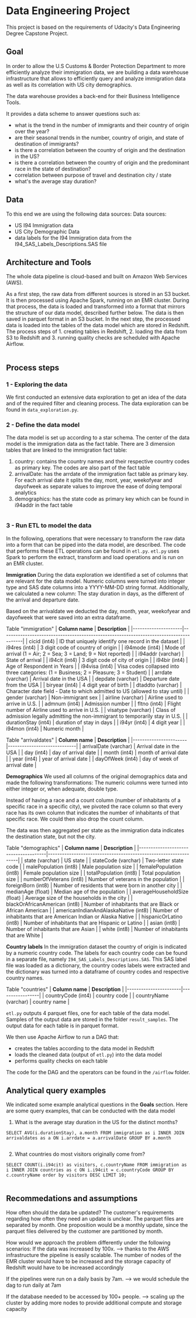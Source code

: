 # Data Engineering Project

This project is based on the requirements of Udacity's Data Engineering Degree Capstone Project.

## Goal

In order to allow the U.S Customs & Border Protection Department to more efficiently analyze their immigration data, we are building a data warehouse infrastructure that allows to efficiently query and analyze immigration data as well as its correlation with US city demographics. 

The data warehouse provides a back-end for their Business Intelligence Tools.

It provides a data scheme to answer questions such as:
- what is the trend in the number of immigrants and their country of origin over the year?
- are their seasonal trends in the number, country of origin, and state of destination of immigrants?
- is there a correlation between the country of origin and the destination in the US?
- is there a correlation between the country of origin and the predominant race in the state of destination?
- correlation between purpose of travel and destination city / state
- what's the average stay duration?

## Data
To this end we are using the following data sources:
Data sources:
- US I94 Immigration data
- US City Demographic Data
- data labels for the I94 Immigration data from the I94_SAS_Labels_Descriptions.SAS file

## Architecture and Tools
The whole data pipeline is cloud-based and built on Amazon Web Services (AWS).

As a first step, the raw data from different sources is stored in an S3 bucket. It is then processed using Apache Spark, running on an EMR cluster. During that process, the data is loaded and transformed into a format that mirrors the structure of our data model, described further below. The data is then saved in parquet format in an S3 bucket.
In the next step, the processed data is loaded into the tables of the data model which are stored in Redshift. The process steps of 1. creating tables in Redshift, 2. loading the data from S3 to Redshift and 3. running quality checks are scheduled with Apache Airflow.

<img src="./img/architecture.png" alt=""/>

## Process steps

### 1 - Exploring the data
We first conducted an extensive data exploration to get an idea of the data and of the required filter and cleaning process. The data exploration can be found in `data_exploration.py`.

### 2 - Define the data model
The data model is set up according to a star schema. The center of the data model is the immigration data as the fact table. There are 3 dimension tables that are linked to the immigration fact table: 
1. country: contains the country names and their respective country codes as primary key. The codes are also part of the fact table
2. arrivalDate: has the arrdate of the immigration fact table as primary key. For each arrival date it splits the day, mont, year, weekofyear and dayofweek as separate values to improve the ease of doing temporal analytics
3. demographics: has the state code as primary key which can be found in i94addr in the fact table


<img src="./img/datamodelV2.png" alt=""/>

### 3 - Run ETL to model the data
In the following, operations that were necessary to transform the raw data into a form that can be piped into the data model, are described. The code that performs these ETL operations can be found in `etl.py`. `etl.py` uses Spark to perform the extract, transform and load operations and is run on an EMR cluster.

**Immigration**
During the data exploration we identified a set of columns that are relevant for the data model. Numeric columns were turned into integer type and SAS date columns into a YYYY-MM-DD string format. Additionally, we calculated a new column: The stay duration in days, as the different of the arrival and departure date.

Based on the arrivaldate we deducted the day, month, year, weekofyear and dayofweek that were saved into an extra dataframe.

Table "immigration"
| **Column name**     | **Description**                                                                       |
|---------------------|---------------------------------------------------------------------------------------|
| cicid (int4)        | ID that uniquely identify one record in the dataset                                   |
| i94res (int4)       | 3 digit code of country of origin                                                     |
| i94mode (int4)      | Mode of arrival (1 = Air; 2 = Sea; 3 = Land; 9 = Not reported)                        |
| i94addr (varchar)   | State of arrival                                                                      |
| i94cit (int4)       | 3 digit code of city of origin                                                        |
| i94bir (int4)       | Age of Respondent in Years                                                            |
| i94visa (int4)      | Visa codes collapsed into three categories: (1 = Business; 2 = Pleasure; 3 = Student) |
| arrdate (varchar)   | Arrival date in the USA                                                               |
| depdate (varchar)   | Departure date from the USA                                                           |
| biryear (int4)      | 4 digit year of birth                                                                 |
| dtaddto (varchar)   | Character date field - Date to which admitted to US (allowed to stay until)           |
| gender (varchar)    | Non-immigrant sex                                                                     |
| airline (varchar)   | Airline used to arrive in U.S.                                                        |
| admnum (int4)       | Admission number                                                                      |
| fltno (int4)        | Flight number of Airline used to arrive in U.S.                                       |
| visatype (varchar)  | Class of admission legally admitting the non-immigrant to temporarily stay in U.S.    |
| durationStay (int4) | duration of stay in days                                                              |
| i94yr (int4)        | 4 digit year                                                                          |
| i94mon (int4)       | Numeric month                                                                         |

Table "arrivaldates"
| **Column name**       | **Description**             |
|-----------------------|-----------------------------|
| arrivalDate (varchar) | Arrival date in the USA     |
| day (int4)            | day of arrival date         |
| month (int4)          | month of arrival date       |
| year (int4)           | year of arrival date        |
| dayOfWeek (int4)      | day of week of arrival date |

**Demographics**
We used all columns of the original demographics data and made the following transformations:
The numeric columns were turned into either integer or, when adequate, double type.

Instead of having a race and a count column (number of inhabitants of a specific race in a specific city), we pivoted the race column so that every race has its own column that indicates the number of inhabitants of that specific race. We could then also drop the count column.

The data was then aggregated per state as the immigration data indicates the destination state, but not the city.

Table "demographics"
| **Column name**                      | **Description**                                                 |
|--------------------------------------|-----------------------------------------------------------------|
| state (varchar)                      | US state                                                        |
| stateCode (varchar)                  | Two-letter state code                                           |
| malePopulation (int8)                | Male population size                                            |
| femalePopulation (int8)              | Female population size                                          |
| totalPopulation (int8)               | Total population size                                           |
| numberOfVeterans (int8)              | Number of veterans in the population                            |
| foreignBorn (int8)                   | Number of residents that were born in another city              |
| medianAge (float)                    | Median age of the population                                    |
| averageHouseholdSize (float)         | Average size of the households in the city                      |
| blackOrAfricanAmerican (int8)        | Number of inhabitants that are Black or African American        |
| americanIndianAndAlaskaNative (int8) | Number of inhabitants that are American Indian or Alaska Native |
| hispanicOrLatino (int8)              | Number of inhabitants that are Hispanic or Latino               |
| asian (int8)                         | Number of inhabitants that are Asian                            |
| white (int8)                         | Number of inhabitants that are White                            |
 
**Country labels**
In the immigration dataset the country of origin is indicated by a numeric country code. The labels for each country code can be found in a separate file, namely `I94_SAS_Labels_Descriptions.SAS`. This SAS label file was loaded as a dictionary, the country codes labels were extracted and the dictionary was turned into a dataframe of country codes and respective country names.

Table "countries"
| **Column name**       | **Description** |
|-----------------------|-----------------|
| countryCode (int4)    | country code    |
| countryName (varchar) | country name    |


`etl.py` outputs 4 parquet files, one for each table of the data model. Samples of the output data are stored in the folder `result_samples`. The output data for each table is in parquet format.

We then use Apache Airflow to run a DAG that:
- creates the tables according to the data model in Redshift
- loads the cleaned data (output of `etl.py`) into the data model
- performs quality checks on each table

The code for the DAG and the operators can be found in the `/airflow` folder.


## Analytical query examples
We indicated some example analytical questions in the **Goals** section.
Here are some query examples, that can be conducted with the data model

1. What is the average stay duration in the US for the distinct months?
````
SELECT AVG(i.durationStay), a.month FROM immigration as i INNER JOIN arrivaldates as a ON i.arrdate = a.arrivalDate GROUP BY a.month
````
<img src="./img/query1.png" alt=""/>

2. What countries do most visitors originally come from?
````
SELECT COUNT(i.i94cit) as visitors, c.countryName FROM immigration as i INNER JOIN countries as c ON i.i94cit = c.countryCode GROUP BY c.countryName order by visitors DESC LIMIT 10;
````
<img src="./img/query2.png" alt=""/>

## Recommedations and assumptions
How often should the data be updated? The customer's requirements regarding how often they need an update is unclear. The parquet files are separated by month. One proposition would be a monthly update, since the parquet files delivered by the customer are partitioned by month. 

How would we approach the problem differently under the following scenarios:
If the data was increased by 100x.
--> thanks to the AWS infrastructure the pipeline is easily scalable. The number of nodes of the EMR cluster would have to be increased and the storage capacity of Redshift would have to be increased accordingly

If the pipelines were run on a daily basis by 7am.
--> we would schedule the dag to run daily at 7am

If the database needed to be accessed by 100+ people.
--> scaling up the cluster by adding more nodes to provide additional compute and storage capacity